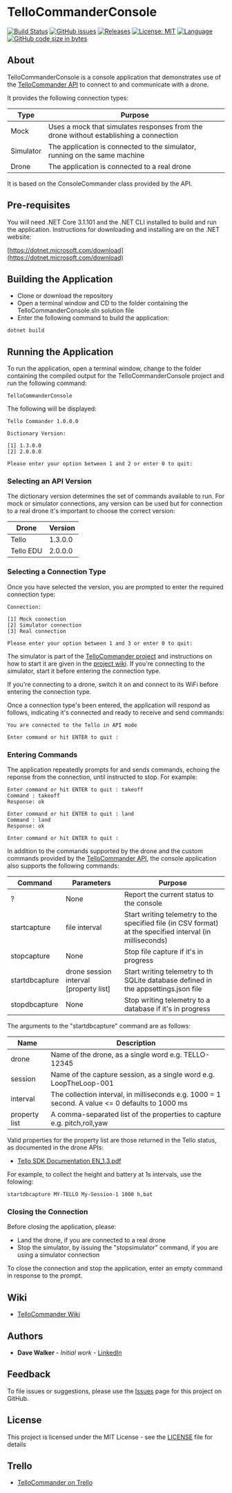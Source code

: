 # TelloCommanderConsole

[![Build Status](https://github.com/davewalker5/TelloCommanderConsole/workflows/.NET%20Core%20CI%20Build/badge.svg)](https://github.com/davewalker5/TelloCommanderConsole/actions)
[![GitHub issues](https://img.shields.io/github/issues/davewalker5/TelloCommanderConsole)](https://github.com/davewalker5/TelloCommander/issues)
[![Releases](https://img.shields.io/github/v/release/davewalker5/TelloCommanderConsole.svg?include_prereleases)](https://github.com/davewalker5/TelloCommanderConsole/releases)
[![License: MIT](https://img.shields.io/badge/License-MIT-blue.svg)](https://github.com/davewalker5/TelloCommanderConsole/blob/master/LICENSE)
[![Language](https://img.shields.io/badge/language-c%23-blue.svg)](https://github.com/davewalker5/TelloCommanderConsole/)
[![GitHub code size in bytes](https://img.shields.io/github/languages/code-size/davewalker5/TelloCommanderConsole)](https://github.com/davewalker5/TelloCommanderConsole/)

## About

TelloCommanderConsole is a console application that demonstrates use of the [TelloCommander API](https://github.com/davewalker5/TelloCommander) to connect to and communicate with a drone.

It provides the following connection types:

| Type | Purpose |
| --- | --- |
| Mock | Uses a mock that simulates responses from the drone without establishing a connection |
| Simulator | The application is connected to the simulator, running on the same machine |
| Drone | The application is connected to a real drone |

It is based on the ConsoleCommander class provided by the API.

## Pre-requisites

You will need .NET Core 3.1.101 and the .NET CLI installed to build and run the application. Instructions for downloading and installing are on the .NET website:

[https://dotnet.microsoft.com/download](https://dotnet.microsoft.com/download)

## Building the Application

* Clone or download the repository
* Open a terminal window and CD to the folder containing the TelloCommanderConsole.sln solution file
* Enter the following command to build the application:

```
dotnet build
```

## Running the Application

To run the application, open a terminal window, change to the folder containing the compiled output for the TelloCommanderConsole project and run the following command:

```
TelloCommanderConsole
```

The following will be displayed:

```
Tello Commander 1.0.0.0

Dictionary Version:

[1] 1.3.0.0
[2] 2.0.0.0

Please enter your option between 1 and 2 or enter 0 to quit:
```

### Selecting an API Version

The dictionary version determines the set of commands available to run. For mock or simulator connections, any version can be used but for connection to a real drone it's important to choose the correct version:

| Drone | Version |
|  --- | --- |
| Tello | 1.3.0.0 |
| Tello EDU | 2.0.0.0 |

### Selecting a Connection Type

Once you have selected the version, you are prompted to enter the required connection type:

```
Connection:

[1] Mock connection
[2] Simulator connection
[3] Real connection

Please enter your option between 1 and 3 or enter 0 to quit:
```

The simulator is part of the [TelloCommander project](https://github.com/davewalker5/TelloCommander) and instructions on how to start it are given in the [project wiki](https://github.com/davewalker5/TelloCommander/wiki/Home). If you're connecting to the simulator, start it before entering the connection type.

If you're connecting to a drone, switch it on and connect to its WiFi before entering the connection type.

Once a connection type's been entered, the application will respond as follows, indicating it's connected and ready to receive and send commands:

```
You are connected to the Tello in API mode

Enter command or hit ENTER to quit :
```

### Entering Commands

The application repeatedly prompts for and sends commands, echoing the reponse from the connection, until instructed to stop. For example:

```
Enter command or hit ENTER to quit : takeoff
Command : takeoff
Response: ok

Enter command or hit ENTER to quit : land
Command : land
Response: ok

Enter command or hit ENTER to quit :
```

In addition to the commands supported by the drone and the custom commands provided by the [TelloCommander API](https://github.com/davewalker5/TelloCommander), the console application also supports the following commands:

| Command | Parameters | Purpose |
|  --- | --- | --- |
| ? | None | Report the current status to the console |
| startcapture | file interval | Start writing telemetry to the specified file (in CSV format) at the specified interval (in milliseconds) |
| stopcapture | None | Stop file capture if it's in progress |
| startdbcapture | drone session interval [property list] | Start writing telemetry to th SQLite database defined in the appsettings.json file |
| stopdbcapture | None | Stop writing telemetry to a database if it's in  progress |

The arguments to the "startdbcapture" command are as follows:

| Name | Description |
| --- | --- |
| drone | Name of the drone, as a single word e.g. TELLO-12345 |
| session | Name of the capture session, as a single word e.g. LoopTheLoop-001 |
| interval | The collection interval, in milliseconds e.g. 1000 = 1 second. A value <= 0 defaults to 1000 ms |
| property list | A comma-separated list of the properties to capture e.g. pitch,roll,yaw |

Valid properties for the property list are those returned in the Tello status, as documented in the drone APIs:

* [Tello SDK Documentation EN_1.3.pdf](https://dl-cdn.ryzerobotics.com/downloads/tello/20180910/Tello%20SDK%20Documentation%20EN_1.3.pdf)

For example, to collect the height and battery at 1s intervals, use the folowing:

```
startdbcapture MY-TELLO My-Session-1 1000 h,bat
```

### Closing the Connection

Before closing the application, please:

- Land the drone, if you are connected to a real drone
- Stop the simulator, by issuing the "stopsimulator" command, if you are using a simulator connection

To close the connection and stop the application, enter an empty command in response to the prompt.

## Wiki

* [TelloCommander Wiki](https://github.com/davewalker5/TelloCommander/wiki/Home)

## Authors

- **Dave Walker** - *Initial work* - [LinkedIn](https://www.linkedin.com/in/davewalker5/)

## Feedback

To file issues or suggestions, please use the [Issues](https://github.com/davewalker5/TelloCommander/issues) page for this project on GitHub.

## License

This project is licensed under the MIT License - see the [LICENSE](LICENSE) file for details

## Trello

*  [TelloCommander on Trello](https://trello.com/b/VCFq6tAk)
